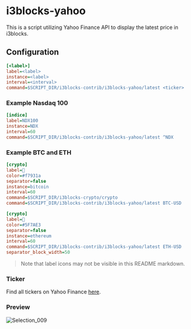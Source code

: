 # i3blocks-yahoo

This is a script utilizing Yahoo Finance API to display the latest price in i3blocks.

## Configuration

```ini
[<label>]
label=<label>
instance=<label>
interval=<interval>
command=$SCRIPT_DIR/i3blocks-contrib/i3blocks-yahoo/latest <ticker>
```

### Example Nasdaq 100

```ini
[indice]
label=NDX100
instance=NDX
interval=60
command=$SCRIPT_DIR/i3blocks-contrib/i3blocks-yahoo/latest ^NDX
```

### Example BTC and ETH
```ini
[crypto]
label=󰠓 
color=#f7931a
separator=false
instance=bitcoin
interval=60
command=$SCRIPT_DIR/i3blocks-crypto/crypto
command=$SCRIPT_DIR/i3blocks-contrib/i3blocks-yahoo/latest BTC-USD

[crypto]
label=󰡪
color=#5F7AE3
separator=false
instance=ethereum
interval=60
command=$SCRIPT_DIR/i3blocks-contrib/i3blocks-yahoo/latest ETH-USD
separator_block_width=50
```

> Note that label icons may not be visible in this README markdown.

### Ticker
Find all tickers on Yahoo Finance [here](https://finance.yahoo.com/lookup/).

### Preview
![Selection_009](https://github.com/Alexerby/i3blocks-contrib/assets/57099109/c7b78073-c729-4f01-8120-1766ed5171cd)



